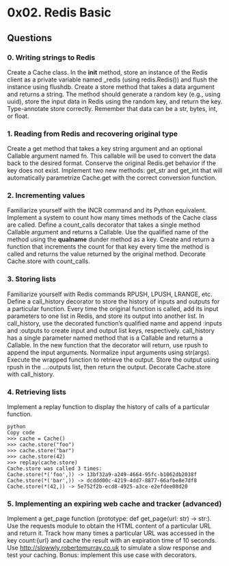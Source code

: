 
# 0x02. Redis Basic
## Questions
### 0. Writing strings to Redis
Create a Cache class.
In the __init__ method, store an instance of the Redis client as a private variable named _redis (using redis.Redis()) and flush the instance using flushdb.
Create a store method that takes a data argument and returns a string. The method should generate a random key (e.g., using uuid), store the input data in Redis using the random key, and return the key.
Type-annotate store correctly. Remember that data can be a str, bytes, int, or float.
### 1. Reading from Redis and recovering original type
Create a get method that takes a key string argument and an optional Callable argument named fn. This callable will be used to convert the data back to the desired format.
Conserve the original Redis.get behavior if the key does not exist.
Implement two new methods: get_str and get_int that will automatically parametrize Cache.get with the correct conversion function.
### 2. Incrementing values
Familiarize yourself with the INCR command and its Python equivalent.
Implement a system to count how many times methods of the Cache class are called.
Define a count_calls decorator that takes a single method Callable argument and returns a Callable.
Use the qualified name of the method using the __qualname__ dunder method as a key.
Create and return a function that increments the count for that key every time the method is called and returns the value returned by the original method.
Decorate Cache.store with count_calls.
### 3. Storing lists
Familiarize yourself with Redis commands RPUSH, LPUSH, LRANGE, etc.
Define a call_history decorator to store the history of inputs and outputs for a particular function.
Every time the original function is called, add its input parameters to one list in Redis, and store its output into another list.
In call_history, use the decorated function’s qualified name and append :inputs and :outputs to create input and output list keys, respectively.
call_history has a single parameter named method that is a Callable and returns a Callable.
In the new function that the decorator will return, use rpush to append the input arguments. Normalize input arguments using str(args).
Execute the wrapped function to retrieve the output. Store the output using rpush in the ...:outputs list, then return the output.
Decorate Cache.store with call_history.
### 4. Retrieving lists
Implement a replay function to display the history of calls of a particular function.

```Use keys generated in previous tasks to generate the following output:
python
Copy code
>>> cache = Cache()
>>> cache.store("foo")
>>> cache.store("bar")
>>> cache.store(42)
>>> replay(cache.store)
Cache.store was called 3 times:
Cache.store(*('foo',)) -> 13bf32a9-a249-4664-95fc-b1062db2038f
Cache.store(*('bar',)) -> dcddd00c-4219-4dd7-8877-66afbe8e7df8
Cache.store(*(42,)) -> 5e752f2b-ecd8-4925-a3ce-e2efdee08d20
```
### 5. Implementing an expiring web cache and tracker (advanced)
Implement a get_page function (prototype: def get_page(url: str) -> str:). Use the requests module to obtain the HTML content of a particular URL and return it.
Track how many times a particular URL was accessed in the key count:{url} and cache the result with an expiration time of 10 seconds.
Use http://slowwly.robertomurray.co.uk to simulate a slow response and test your caching.
Bonus: implement this use case with decorators.